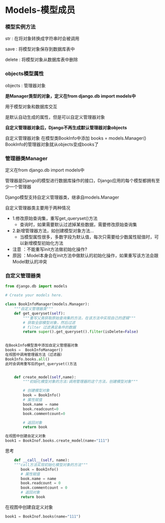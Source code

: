 # Models-模型成员

### 模型实例方法
str : 在将对象转换成字符串时会被调用

save : 将模型对象保存到数据库表中

delete : 将模型对象从数据库表中删除


### objects模型属性
objects : 管理器对象

**是Manager类型的对象，定义在from django.db import models中**

用于模型对象和数据库交互

是默认自动生成的属性，但是可以自定义管理器对象

**自定义管理器对象后，Django不再生成默认管理器对象objects**

自定义管理器对象
在模型类BookInfo中添加
books = models.Manager()
BookInfo的管理器对象就从objects变成books了

### 管理器类Manager
定义在from django.db import models中

管理器是Django的模型进行数据库操作的接口，Django应用的每个模型都拥有至少一个管理器

Django模型支持自定义管理器类，继承自models.Manager

自定义管理器类主要用于两种情况
- 1.修改原始查询集，重写get_queryset()方法
	- 查询时，如果需要默认过滤掉某些数据，需要修改原始查询集
- 2.新增管理器方法，如创建模型对象方法...
	- 当模型属性很多，多数字段为默认值，每次只需要给少数属性赋值时，可以新增模型初始化方法
- 注意 ：不能重写init方法做初始化操作?
- 原因 ：Model本身会在init方法中做默认的初始化操作，如果重写该方法会跟Model默认的冲突


### 自定义管理器类
``` python
from django.db import models

# Create your models here.

class BookInfoManager(models.Manager):
    """自定义管理器类"""
    def get_queryset(self):
        """重写父类获取原始查询集的方法，在该方法中实现自己的逻辑"""
        # 获取全部模型对象，然后过滤
        # filter 过滤满足条件的数据
        return super().get_queryset().filter(isDelete=False)
	

在BookInfo模型类中添加自定义管理器对象
books =  BookInfoManager()
在视图中调用管理器方法（过滤器）
BookInfo.books.all()
此时会调用重写后的get_queryset()方法


    def create_model(self,name):
        """初始化模型对象的方法:调用管理器的这个方法，创建模型对象"""

        # 创建模型对象
        book = BookInfo()
        # 属性赋值
        book.name = name
        book.readcount=0
        book.commentcount=0

        # 返回对象
        return book

在视图中创建自定义对象
book1 = BookInof.books.create_model(name="111")
```

思考
``` python
    def __call__(self, name):	
    """call方法实现初始化模型对象的方法"""
       book = BookInfo()
       # 属性赋值
       book.name = name
       book.readcount = 0
       book.commentcount = 0
       # 返回对象
       return book
```
在视图中创建自定义对象
``` python
book1 = BookInof.books(name="111")
```
